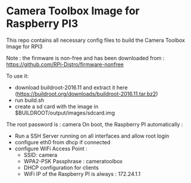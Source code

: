 # Camera Toolbox Image for Raspberry PI3

This repo contains all necessary config files to build the Camera Toolbox Image for RPI3


Note : the firmware is non-free and has been downloaded from : https://github.com/RPi-Distro/firmware-nonfree


To use it: 

* download buildroot-2016.11 and extract it here (https://buildroot.org/downloads/buildroot-2016.11.tar.bz2)
* run build.sh
* create a sd card with the image in $BUILDROOT/output/images/sdcard.img


The root password is : camera
On boot, the Raspberry PI automatically :

* Run a SSH Server running on all interfaces and allow root login
* configure eth0 from dhcp if connected
* configure WiFi Access Point :
  * SSID: camera
  * WPA2-PSK Passphrase : cameratoolbox
  * DHCP configuration for clients
  * WiFi IP of the Raspberry PI is always : 172.24.1.1

